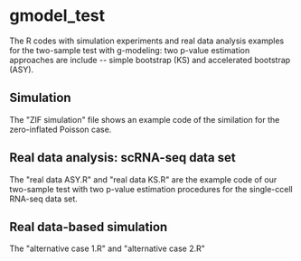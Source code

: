 # gmodel_test
The R codes with simulation experiments and real data analysis examples for the two-sample test with g-modeling: two p-value estimation approaches are include -- simple bootstrap (KS) and accelerated bootstrap (ASY). 

## Simulation
The "ZIF simulation" file shows an example code of the similation for the zero-inflated Poisson case.

## Real data analysis: scRNA-seq data set
The "real data ASY.R" and "real data KS.R" are the example code of our two-sample test with two p-value estimation procedures for the single-ccell RNA-seq data set.

## Real data-based simulation
The "alternative case 1.R" and "alternative case 2.R" 
